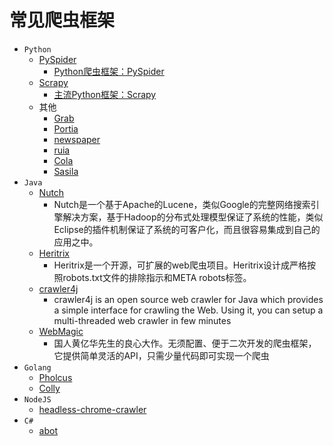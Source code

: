 # 常见爬虫框架

* `Python`
  * [PySpider](http://docs.pyspider.org/)
    * [Python爬虫框架：PySpider](https://book.crifan.com/books/python_spider_pyspider/website/)
  * [Scrapy](https://scrapy.org/)
    * [主流Python框架：Scrapy](http://book.crifan.com/books/python_spider_scrapy/website)
  * 其他
    * [Grab](https://grablab.org/docs/)
    * [Portia](https://github.com/scrapinghub/portia)
    * [newspaper](https://github.com/codelucas/newspaper)
    * [ruia](https://github.com/howie6879/ruia)
    * [Cola](https://github.com/chineking/cola)
    * [Sasila](https://github.com/DarkSand/Sasila)
* `Java`
  * [Nutch](http://lucene.apache.org/nutch/)
    * Nutch是一个基于Apache的Lucene，类似Google的完整网络搜索引擎解决方案，基于Hadoop的分布式处理模型保证了系统的性能，类似Eclipse的插件机制保证了系统的可客户化，而且很容易集成到自己的应用之中。
  * [Heritrix](http://crawler.archive.org/)
    * Heritrix是一个开源，可扩展的web爬虫项目。Heritrix设计成严格按照robots.txt文件的排除指示和META robots标签。
  * [crawler4j](https://github.com/yasserg/crawler4j)
    * crawler4j is an open source web crawler for Java which provides a simple interface for crawling the Web. Using it, you can setup a multi-threaded web crawler in few minutes
  * [WebMagic](https://webmagic.io/)
    * 国人黄亿华先生的良心大作。无须配置、便于二次开发的爬虫框架，它提供简单灵活的API，只需少量代码即可实现一个爬虫
* `Golang`
  * [Pholcus](https://github.com/henrylee2cn/pholcus)
  * [Colly](https://github.com/gocolly/colly)
* `NodeJS`
  * [headless-chrome-crawler](https://github.com/yujiosaka/headless-chrome-crawler)
* `C#`
  * [abot](https://github.com/sjdirect/abot)

